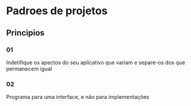 # Padroes de projetos

## Principios

### 01
Indetifique os apectos do seu aplicativo que variam e separe-os dos que permanecem igual

### 02
Programa para uma interface, e não para implementações
